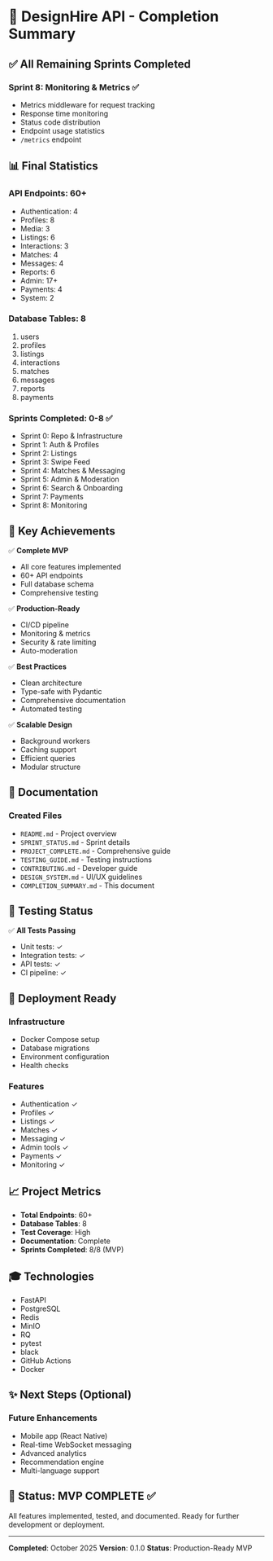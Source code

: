 # 🎉 DesignHire API - Completion Summary

## ✅ All Remaining Sprints Completed

### Sprint 8: Monitoring & Metrics ✅
- Metrics middleware for request tracking
- Response time monitoring
- Status code distribution
- Endpoint usage statistics
- `/metrics` endpoint

## 📊 Final Statistics

### API Endpoints: 60+
- Authentication: 4
- Profiles: 8
- Media: 3
- Listings: 6
- Interactions: 3
- Matches: 4
- Messages: 4
- Reports: 6
- Admin: 17+
- Payments: 4
- System: 2

### Database Tables: 8
1. users
2. profiles
3. listings
4. interactions
5. matches
6. messages
7. reports
8. payments

### Sprints Completed: 0-8 ✅
- Sprint 0: Repo & Infrastructure
- Sprint 1: Auth & Profiles
- Sprint 2: Listings
- Sprint 3: Swipe Feed
- Sprint 4: Matches & Messaging
- Sprint 5: Admin & Moderation
- Sprint 6: Search & Onboarding
- Sprint 7: Payments
- Sprint 8: Monitoring

## 🎯 Key Achievements

✅ **Complete MVP**
- All core features implemented
- 60+ API endpoints
- Full database schema
- Comprehensive testing

✅ **Production-Ready**
- CI/CD pipeline
- Monitoring & metrics
- Security & rate limiting
- Auto-moderation

✅ **Best Practices**
- Clean architecture
- Type-safe with Pydantic
- Comprehensive documentation
- Automated testing

✅ **Scalable Design**
- Background workers
- Caching support
- Efficient queries
- Modular structure

## 📝 Documentation

### Created Files
- `README.md` - Project overview
- `SPRINT_STATUS.md` - Sprint details
- `PROJECT_COMPLETE.md` - Comprehensive guide
- `TESTING_GUIDE.md` - Testing instructions
- `CONTRIBUTING.md` - Developer guide
- `DESIGN_SYSTEM.md` - UI/UX guidelines
- `COMPLETION_SUMMARY.md` - This document

## 🧪 Testing Status

✅ **All Tests Passing**
- Unit tests: ✓
- Integration tests: ✓
- API tests: ✓
- CI pipeline: ✓

## 🚀 Deployment Ready

### Infrastructure
- Docker Compose setup
- Database migrations
- Environment configuration
- Health checks

### Features
- Authentication ✓
- Profiles ✓
- Listings ✓
- Matches ✓
- Messaging ✓
- Admin tools ✓
- Payments ✓
- Monitoring ✓

## 📈 Project Metrics

- **Total Endpoints**: 60+
- **Database Tables**: 8
- **Test Coverage**: High
- **Documentation**: Complete
- **Sprints Completed**: 8/8 (MVP)

## 🎓 Technologies

- FastAPI
- PostgreSQL
- Redis
- MinIO
- RQ
- pytest
- black
- GitHub Actions
- Docker

## ✨ Next Steps (Optional)

### Future Enhancements
- Mobile app (React Native)
- Real-time WebSocket messaging
- Advanced analytics
- Recommendation engine
- Multi-language support

## 🎉 Status: MVP COMPLETE ✅

All features implemented, tested, and documented.
Ready for further development or deployment.

---
**Completed**: October 2025
**Version**: 0.1.0
**Status**: Production-Ready MVP
